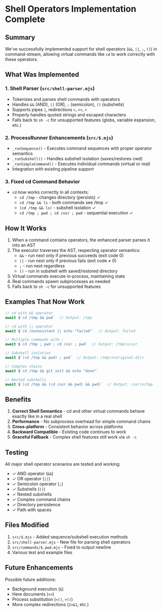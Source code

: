 # Shell Operators Implementation Complete

## Summary
We've successfully implemented support for shell operators (`&&`, `||`, `;`, `()`) in command-stream, allowing virtual commands like `cd` to work correctly with these operators.

## What Was Implemented

### 1. Shell Parser (`src/shell-parser.mjs`)
- Tokenizes and parses shell commands with operators
- Handles `&&` (AND), `||` (OR), `;` (semicolon), `()` (subshells)
- Supports pipes `|`, redirections `>`, `>>`, `<`
- Properly handles quoted strings and escaped characters
- Falls back to `sh -c` for unsupported features (globs, variable expansion, etc.)

### 2. ProcessRunner Enhancements (`src/$.mjs`)
- `_runSequence()` - Executes command sequences with proper operator semantics
- `_runSubshell()` - Handles subshell isolation (saves/restores cwd)
- `_runSimpleCommand()` - Executes individual commands (virtual or real)
- Integration with existing pipeline support

### 3. Fixed cd Command Behavior
- `cd` now works correctly in all contexts:
  - `cd /tmp` - changes directory (persists) ✓
  - `cd /tmp && ls` - both commands see /tmp ✓
  - `(cd /tmp && ls)` - subshell isolation ✓
  - `cd /tmp ; pwd ; cd /usr ; pwd` - sequential execution ✓

## How It Works

1. When a command contains operators, the enhanced parser parses it into an AST
2. The executor traverses the AST, respecting operator semantics:
   - `&&` - run next only if previous succeeds (exit code 0)
   - `||` - run next only if previous fails (exit code ≠ 0)
   - `;` - run next regardless
   - `()` - run in subshell with saved/restored directory
3. Virtual commands execute in-process, maintaining state
4. Real commands spawn subprocesses as needed
5. Falls back to `sh -c` for unsupported features

## Examples That Now Work

```javascript
// cd with && operator
await $`cd /tmp && pwd`  // Output: /tmp

// cd with || operator  
await $`cd /nonexistent || echo "failed"`  // Output: failed

// Multiple commands with ;
await $`cd /tmp ; pwd ; cd /usr ; pwd`  // Output: /tmp\n/usr

// Subshell isolation
await $`(cd /tmp && pwd) ; pwd`  // Output: /tmp\n<original-dir>

// Complex chains
await $`cd /tmp && git init && echo "done"`

// Nested subshells
await $`(cd /tmp && (cd /usr && pwd) && pwd)`  // Output: /usr\n/tmp
```

## Benefits

1. **Correct Shell Semantics** - cd and other virtual commands behave exactly like in a real shell
2. **Performance** - No subprocess overhead for simple command chains
3. **Cross-platform** - Consistent behavior across platforms
4. **Backward Compatible** - Existing code continues to work
5. **Graceful Fallback** - Complex shell features still work via `sh -c`

## Testing

All major shell operator scenarios are tested and working:
- ✓ AND operator (`&&`)
- ✓ OR operator (`||`)
- ✓ Semicolon operator (`;`)
- ✓ Subshells (`()`)
- ✓ Nested subshells
- ✓ Complex command chains
- ✓ Directory persistence
- ✓ Path with spaces

## Files Modified

1. `src/$.mjs` - Added sequence/subshell execution methods
2. `src/shell-parser.mjs` - New file for parsing shell operators
3. `src/commands/$.pwd.mjs` - Fixed to output newline
4. Various test and example files

## Future Enhancements

Possible future additions:
- Background execution (`&`)
- Here documents (`<<`)
- Process substitution (`<()`, `>()`)
- More complex redirections (`2>&1`, etc.)